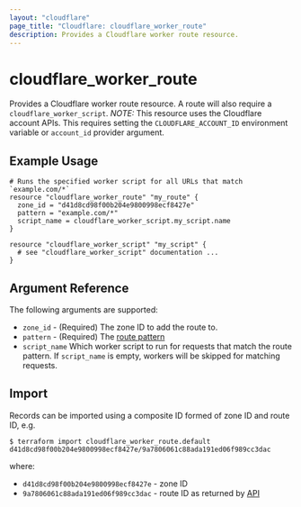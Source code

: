```yaml
---
layout: "cloudflare"
page_title: "Cloudflare: cloudflare_worker_route"
description: Provides a Cloudflare worker route resource.
---
```


# cloudflare_worker_route

Provides a Cloudflare worker route resource. A route will also require a `cloudflare_worker_script`. _NOTE:_ This resource uses the Cloudflare account APIs. This requires setting the `CLOUDFLARE_ACCOUNT_ID` environment variable or `account_id` provider argument.

## Example Usage

```hcl
# Runs the specified worker script for all URLs that match `example.com/*`
resource "cloudflare_worker_route" "my_route" {
  zone_id = "d41d8cd98f00b204e9800998ecf8427e"
  pattern = "example.com/*"
  script_name = cloudflare_worker_script.my_script.name
}

resource "cloudflare_worker_script" "my_script" {
  # see "cloudflare_worker_script" documentation ...
}
```

## Argument Reference

The following arguments are supported:

- `zone_id` - (Required) The zone ID to add the route to.
- `pattern` - (Required) The [route pattern](https://developers.cloudflare.com/workers/about/routes/)
- `script_name` Which worker script to run for requests that match the route pattern. If `script_name` is empty, workers will be skipped for matching requests.

## Import

Records can be imported using a composite ID formed of zone ID and route ID, e.g.

```
$ terraform import cloudflare_worker_route.default d41d8cd98f00b204e9800998ecf8427e/9a7806061c88ada191ed06f989cc3dac
```

where:

- `d41d8cd98f00b204e9800998ecf8427e` - zone ID
- `9a7806061c88ada191ed06f989cc3dac` - route ID as returned by [API](https://api.cloudflare.com/#worker-filters-list-filters)
